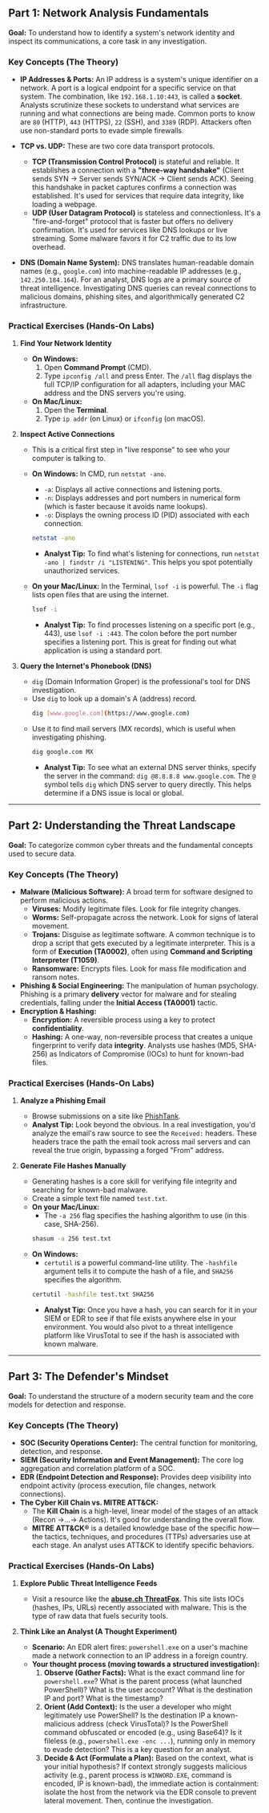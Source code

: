 

## Part 1: Network Analysis Fundamentals

**Goal:** To understand how to identify a system's network identity and inspect its communications, a core task in any investigation.

### Key Concepts (The Theory)

- **IP Addresses & Ports:** An IP address is a system's unique identifier on a network. A port is a logical endpoint for a specific service on that system. The combination, like `192.168.1.10:443`, is called a **socket**. Analysts scrutinize these sockets to understand what services are running and what connections are being made. Common ports to know are `80` (HTTP), `443` (HTTPS), `22` (SSH), and `3389` (RDP). Attackers often use non-standard ports to evade simple firewalls.

- **TCP vs. UDP:** These are two core data transport protocols.

  - **TCP (Transmission Control Protocol)** is stateful and reliable. It establishes a connection with a **"three-way handshake"** (Client sends SYN -> Server sends SYN/ACK -> Client sends ACK). Seeing this handshake in packet captures confirms a connection was established. It's used for services that require data integrity, like loading a webpage.
  - **UDP (User Datagram Protocol)** is stateless and connectionless. It's a "fire-and-forget" protocol that is faster but offers no delivery confirmation. It's used for services like DNS lookups or live streaming. Some malware favors it for C2 traffic due to its low overhead.

- **DNS (Domain Name System):** DNS translates human-readable domain names (e.g., `google.com`) into machine-readable IP addresses (e.g., `142.250.184.164`). For an analyst, DNS logs are a primary source of threat intelligence. Investigating DNS queries can reveal connections to malicious domains, phishing sites, and algorithmically generated C2 infrastructure.

### Practical Exercises (Hands-On Labs)

1.  **Find Your Network Identity**

    - **On Windows:**
      1.  Open **Command Prompt** (CMD).
      2.  Type `ipconfig /all` and press Enter. The `/all` flag displays the full TCP/IP configuration for all adapters, including your MAC address and the DNS servers you're using.
    - **On Mac/Linux:**
      1.  Open the **Terminal**.
      2.  Type `ip addr` (on Linux) or `ifconfig` (on macOS).

2.  **Inspect Active Connections**

    - This is a critical first step in "live response" to see who your computer is talking to.
    - **On Windows:** In CMD, run `netstat -ano`.

      - `-a`: Displays all active connections and listening ports.
      - `-n`: Displays addresses and port numbers in numerical form (which is faster because it avoids name lookups).
      - `-o`: Displays the owning process ID (PID) associated with each connection.

      ```bash
      netstat -ano
      ```

      - **Analyst Tip:** To find what's listening for connections, run `netstat -ano | findstr /i "LISTENING"`. This helps you spot potentially unauthorized services.

    - **On your Mac/Linux:** In the Terminal, `lsof -i` is powerful. The `-i` flag lists open files that are using the internet.
      ```bash
      lsof -i
      ```
      - **Analyst Tip:** To find processes listening on a specific port (e.g., 443), use `lsof -i :443`. The colon before the port number specifies a listening port. This is great for finding out what application is using a standard port.

3.  **Query the Internet's Phonebook (DNS)**
    - `dig` (Domain Information Groper) is the professional's tool for DNS investigation.
    - Use `dig` to look up a domain's A (address) record.
      ```bash
      dig [www.google.com](https://www.google.com)
      ```
    - Use it to find mail servers (MX records), which is useful when investigating phishing.
      ```bash
      dig google.com MX
      ```
      - **Analyst Tip:** To see what an external DNS server thinks, specify the server in the command: `dig @8.8.8.8 www.google.com`. The `@` symbol tells `dig` which DNS server to query directly. This helps determine if a DNS issue is local or global.

---

## Part 2: Understanding the Threat Landscape

**Goal:** To categorize common cyber threats and the fundamental concepts used to secure data.

### Key Concepts (The Theory)

- **Malware (Malicious Software):** A broad term for software designed to perform malicious actions.
  - **Viruses:** Modify legitimate files. Look for file integrity changes.
  - **Worms:** Self-propagate across the network. Look for signs of lateral movement.
  - **Trojans:** Disguise as legitimate software. A common technique is to drop a script that gets executed by a legitimate interpreter. This is a form of **Execution (TA0002)**, often using **Command and Scripting Interpreter (T1059)**.
  - **Ransomware:** Encrypts files. Look for mass file modification and ransom notes.
- **Phishing & Social Engineering:** The manipulation of human psychology. Phishing is a primary **delivery** vector for malware and for stealing credentials, falling under the **Initial Access (TA0001)** tactic.
- **Encryption & Hashing:**
  - **Encryption:** A reversible process using a key to protect **confidentiality**.
  - **Hashing:** A one-way, non-reversible process that creates a unique fingerprint to verify data **integrity**. Analysts use hashes (MD5, SHA-256) as Indicators of Compromise (IOCs) to hunt for known-bad files.

### Practical Exercises (Hands-On Labs)

1.  **Analyze a Phishing Email**

    - Browse submissions on a site like [PhishTank](https://phishtank.org/).
    - **Analyst Tip:** Look beyond the obvious. In a real investigation, you'd analyze the email's raw source to see the `Received:` headers. These headers trace the path the email took across mail servers and can reveal the true origin, bypassing a forged "From" address.

2.  **Generate File Hashes Manually**
    - Generating hashes is a core skill for verifying file integrity and searching for known-bad malware.
    - Create a simple text file named `test.txt`.
    - **On your Mac/Linux:**
      - The `-a 256` flag specifies the hashing algorithm to use (in this case, SHA-256).
      ```bash
      shasum -a 256 test.txt
      ```
    - **On Windows:**
      - `certutil` is a powerful command-line utility. The `-hashfile` argument tells it to compute the hash of a file, and `SHA256` specifies the algorithm.
      ```bash
      certutil -hashfile test.txt SHA256
      ```
      - **Analyst Tip:** Once you have a hash, you can search for it in your SIEM or EDR to see if that file exists anywhere else in your environment. You would also pivot to a threat intelligence platform like VirusTotal to see if the hash is associated with known malware.

---

## Part 3: The Defender's Mindset

**Goal:** To understand the structure of a modern security team and the core models for detection and response.

### Key Concepts (The Theory)

- **SOC (Security Operations Center):** The central function for monitoring, detection, and response.
- **SIEM (Security Information and Event Management):** The core log aggregation and correlation platform of a SOC.
- **EDR (Endpoint Detection and Response):** Provides deep visibility into endpoint activity (process execution, file changes, network connections).
- **The Cyber Kill Chain vs. MITRE ATT&CK:**
  - The **Kill Chain** is a high-level, linear model of the stages of an attack (Recon ->...-> Actions). It's good for understanding the overall flow.
  - **MITRE ATT&CK®** is a detailed knowledge base of the specific _how_—the tactics, techniques, and procedures (TTPs) adversaries use at each stage. An analyst uses ATT&CK to identify specific behaviors.

### Practical Exercises (Hands-On Labs)

1.  **Explore Public Threat Intelligence Feeds**

    - Visit a resource like the **[abuse.ch ThreatFox](https://threatfox.abuse.ch/browse/)**. This site lists IOCs (hashes, IPs, URLs) recently associated with malware. This is the type of raw data that fuels security tools.

2.  **Think Like an Analyst (A Thought Experiment)**
    - **Scenario:** An EDR alert fires: `powershell.exe` on a user's machine made a network connection to an IP address in a foreign country.
    - **Your thought process (moving towards a structured investigation):**
      1.  **Observe (Gather Facts):** What is the exact command line for `powershell.exe`? What is the parent process (what launched PowerShell)? What is the user account? What is the destination IP and port? What is the timestamp?
      2.  **Orient (Add Context):** Is the user a developer who might legitimately use PowerShell? Is the destination IP a known-malicious address (check VirusTotal)? Is the PowerShell command obfuscated or encoded (e.g., using Base64)? Is it fileless (e.g., `powershell.exe -enc ...`), running only in memory to evade detection? This is a key question for an analyst.
      3.  **Decide & Act (Formulate a Plan):** Based on the context, what is your initial hypothesis? If context strongly suggests malicious activity (e.g., parent process is `WINWORD.EXE`, command is encoded, IP is known-bad), the immediate action is containment: isolate the host from the network via the EDR console to prevent lateral movement. Then, continue the investigation.
